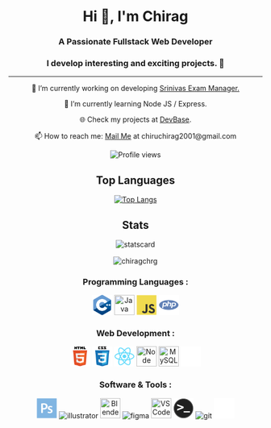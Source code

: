 <div align="center"> 
      
<h1 align="center">Hi 👋, I'm Chirag</h1>
<h3 align="center">A Passionate Fullstack Web Developer</h3>
<h3 align="center">I develop interesting and exciting projects. 🙌</h3>
<hr/>
<p>🔭 I’m currently working on  developing <a href="https://srinivas-exam-manager.netlify.app/" target="_blank">Srinivas Exam Manager.<a/></p>
<p>🌱 I’m currently learning Node JS / Express.</p>
<p>🌐 Check my projects at <a href="https://devbase.netlify.app/" target="_blank">DevBase<a/>.</p>
<p>📫 How to reach me: <a href="https://mail.google.com/mail/?view=cm&fs=1&tf=1&to=chiruchirag2001@gmail.com" target="_blank">Mail Me<a/> at chiruchirag2001@gmail.com</p>

![Profile views](https://gpvc.arturio.dev/ChiragChrg)  

## Top Languages
[![Top Langs](https://github-readme-stats.vercel.app/api/top-langs/?username=ChiragChrg&layout=compact&theme=tokyonight)](https://github.com/anuraghazra/github-readme-stats)


## Stats
![statscard](https://github-readme-stats.vercel.app/api?username=ChiragChrg&show_icons=true&theme=tokyonight&include_all_commits=true)
      
<p><img align="center" src="https://github-readme-streak-stats.herokuapp.com/?user=chiragchrg&" alt="chiragchrg" /></p>

<h3 align="center">Programming Languages :</h3>
<img src="https://raw.githubusercontent.com/devicons/devicon/master/icons/cplusplus/cplusplus-original.svg" alt="cplusplus" width="40" height="40" title="C++"/>
<img src="https://cdn.jsdelivr.net/gh/devicons/devicon/icons/java/java-original.svg" width="40" height="40" title="Java"/>
<img src="https://raw.githubusercontent.com/devicons/devicon/master/icons/javascript/javascript-original.svg" alt="javascript" width="40" height="40" title="JavaScript"/>
<img src="https://raw.githubusercontent.com/devicons/devicon/master/icons/php/php-plain.svg" alt="php" width="40" height="40" title="PHP"/>

<h3 align="center">Web Development :</h3>
<img src="https://raw.githubusercontent.com/devicons/devicon/master/icons/html5/html5-original-wordmark.svg" alt="html5" width="40" height="40" title="HTML"/>
<img src="https://raw.githubusercontent.com/devicons/devicon/master/icons/css3/css3-original-wordmark.svg" alt="css3" width="40" height="40" title="CSS"/>
<img src="https://raw.githubusercontent.com/devicons/devicon/master/icons/react/react-original.svg" alt="react" width="40" height="40" title="React JS"/>
<img src="https://cdn.jsdelivr.net/gh/devicons/devicon/icons/nodejs/nodejs-original.svg" width="40" height="40" title="Node JS" />
<img src="https://cdn.jsdelivr.net/gh/devicons/devicon/icons/mysql/mysql-original-wordmark.svg" width="40" height="40" title="MySQL"/>
<img  src="https://raw.githubusercontent.com/ChiragChrg/ChiragChrg.github.io/main/express.svg" width="40" height="40" title="Express"/>

<h3 align="center">Software & Tools :</h3>
<img src="https://raw.githubusercontent.com/devicons/devicon/master/icons/photoshop/photoshop-plain.svg" alt="photoshop" width="40" height="40" title="Photoshop"/>
<img src="https://www.vectorlogo.zone/logos/adobe_illustrator/adobe_illustrator-icon.svg" alt="illustrator" width="40" height="40" title="Illustrator"/>
<img src="https://cdn.jsdelivr.net/gh/devicons/devicon/icons/blender/blender-original.svg" width="40" height="40" title="Blender"/>
<img src="https://www.vectorlogo.zone/logos/figma/figma-icon.svg" alt="figma" width="40" height="40" title="Figma"/>
<img src="https://cdn.jsdelivr.net/gh/devicons/devicon/icons/vscode/vscode-original.svg" width="40" height="40" title="VS Code"/>
<img src="https://raw.githubusercontent.com/github/explore/80688e429a7d4ef2fca1e82350fe8e3517d3494d/topics/terminal/terminal.png" alt="Terminal" width="40" height="40" title="Terminal"/>
<img src="https://www.vectorlogo.zone/logos/git-scm/git-scm-icon.svg" alt="git" width="40" height="40" title="Git"/>
<img  src="https://raw.githubusercontent.com/ChiragChrg/ChiragChrg.github.io/main/github.svg" width="40" height="40" title="GitHub"/>
</div>
